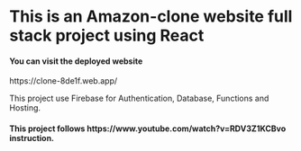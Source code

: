 # This is an Amazon-clone website full stack project using React


<h4>You can visit the deployed website</h4>
<p>https://clone-8de1f.web.app/</p>

<p>This project use Firebase for Authentication, Database, Functions and Hosting.</p>

<h4>This project follows https://www.youtube.com/watch?v=RDV3Z1KCBvo instruction.</h4>
  


